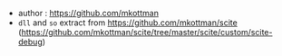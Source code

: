 - author : https://github.com/mkottman- ``dll`` and ``so`` extract from https://github.com/mkottman/scite (https://github.com/mkottman/scite/tree/master/scite/custom/scite-debug)